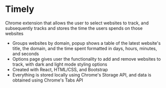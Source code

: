 # Timely
Chrome extension that allows the user to select websites to track, and subsequently tracks and stores the time the users spends on those websites
- Groups websites by domain, popup shows a table of the latest website's title, the domain, and the time spent formatted in days, hours, minutes, and seconds
- Options page gives user the functionality to add and remove websites to track, with dark and light mode styling options
- Created with React, HTML/CSS, and Bootstrap
- Everything is stored locally using Chrome's Storage API, and data is obtained using Chrome's Tabs API
